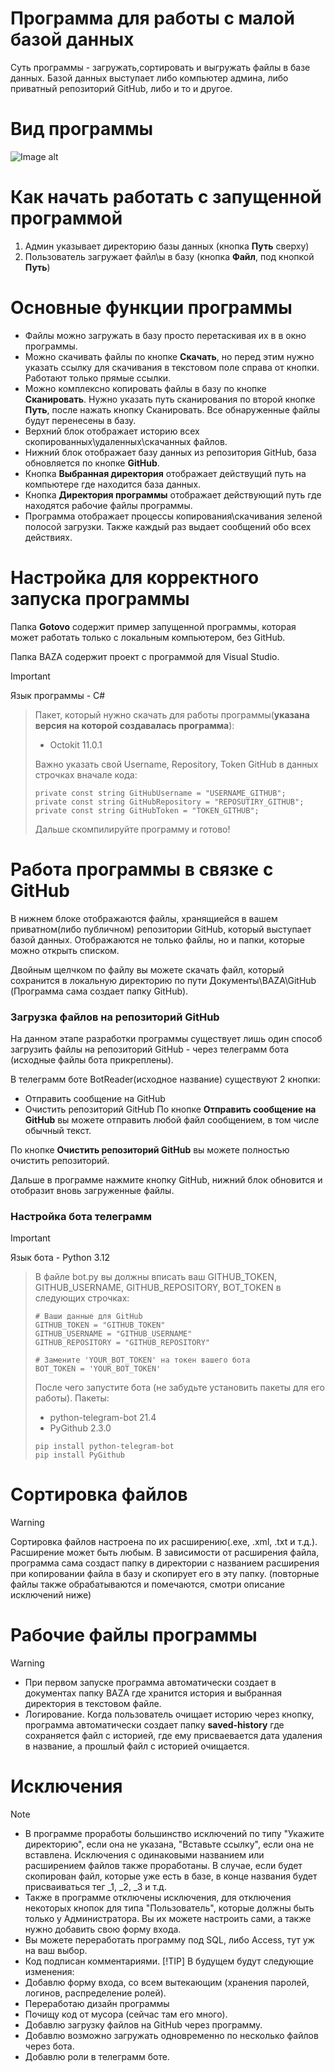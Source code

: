 # Программа для работы с малой базой данных
Суть программы - загружать,сортировать и выгружать файлы в базе данных. Базой данных выступает либо компьютер админа, либо приватный репозиторий GitHub, либо и то и другое.

# Вид программы

![Image alt](https://So1ta.github.io/image.png)

# Как начать работать с запущенной программой

1. Админ указывает директорию базы данных (кнопка **Путь** сверху)
2. Пользователь загружает файл\ы в базу (кнопка **Файл**, под кнопкой **Путь**)

# Основные функции программы

* Файлы можно загружать в базу просто перетаскивая их в в окно программы.
* Можно скачивать файлы по кнопке **Скачать**, но перед этим нужно указать ссылку для скачивания в текстовом поле справа от кнопки. Работают только прямые ссылки.
* Можно комплексно копировать файлы в базу по кнопке **Сканировать**. Нужно указать путь сканирования по второй кнопке **Путь**, после нажать кнопку Сканировать. Все обнаруженные файлы будут перенесены в базу.
* Верхний блок отображает историю всех скопированных\удаленных\скачанных файлов.
* Нижний блок отображает базу данных из репозитория GitHub, база обновляется по кнопке **GitHub**.
* Кнопка **Выбранная директория** отображает действущий путь на компьютере где находится база данных.
* Кнопка **Директория программы** отображает действующий путь где находятся рабочие файлы программы.
* Программа отображает процессы копирования\скачивания зеленой полосой загрузки. Также каждый раз выдает сообщений обо всех действиях.

# Настройка для корректного запуска программы

Папка **Gotovo** содержит пример запущенной программы, которая может работать только с локальным компьютером, без GitHub.

Папка BAZA содержит проект с программой для Visual Studio.
> [!IMPORTANT]
> Язык программы - C#

> Пакет, который нужно скачать для работы программы(**указана версия на которой создавалась программа**):
> * Octokit 11.0.1
>
> Важно указать свой Username, Repository, Token GitHub в данных строчках вначале кода:
> ```
> private const string GitHubUsername = "USERNAME_GITHUB";
> private const string GitHubRepository = "REPOSUTIRY_GITHUB";
> private const string GitHubToken = "TOKEN_GITHUB";
> ```
> Дальше скомпилируйте программу и готово!

# Работа программы в связке с GitHub
В нижнем блоке отображаются файлы, хранящиейся в вашем приватном(либо публичном) репозитории GitHub, который выступает базой данных. Отображаются не только файлы, но и папки, которые можно открыть списком.

Двойным щелчком по файлу вы можете скачать файл, который сохранится в локальную директорию по пути Документы\BAZA\GitHub (Программа сама создает папку GitHub).

### Загрузка файлов на репозиторий GitHub
На данном этапе разработки программы существует лишь один способ загрузить файлы на репозиторий GitHub - через телеграмм бота (исходные файлы бота прикреплены).

В телеграмм боте BotReader(исходное название) существуют 2 кнопки:
* Отправить сообщение на GitHub
* Очистить репозиторий GitHub
По кнопке **Отправить сообщение на GitHub** вы можете отправить любой файл сообщением, в том числе обычный текст.

По кнопке **Очистить репозиторий GitHub** вы можете полностью очистить репозиторий.

Дальше в программе нажмите кнопку GitHub, нижний блок обновится и отобразит вновь загруженные файлы.

### Настройка бота телеграмм
> [!IMPORTANT]
> Язык бота - Python 3.12

> В файле bot.py вы должны вписать ваш GITHUB_TOKEN, GITHUB_USERNAME, GITHUB_REPOSITORY, BOT_TOKEN в следующих строчках:
> ```
> # Ваши данные для GitHub
> GITHUB_TOKEN = "GITHUB_TOKEN"
> GITHUB_USERNAME = "GITHUB_USERNAME"
> GITHUB_REPOSITORY = "GITHUB_REPOSITORY"
> 
> # Замените 'YOUR_BOT_TOKEN' на токен вашего бота
> BOT_TOKEN = 'YOUR_BOT_TOKEN'
> ```
> После чего запустите бота (не забудьте установить пакеты для его работы).
> Пакеты:
> * python-telegram-bot 21.4
> * PyGithub 2.3.0
> ```
> pip install python-telegram-bot
> pip install PyGithub
> ```

# Сортировка файлов
> [!WARNING]
> Сортировка файлов настроена по их расширению(.exe, .xml, .txt и т.д.).
> Расширение может быть любым. В зависимости от расширения файла, программа сама создаст папку в директории с названием расширения при копировании файла в базу и скопирует его в эту папку. (повторные файлы также обрабатываются и помечаются, смотри описание исключений ниже)

# Рабочие файлы программы
> [!WARNING]
> * При первом запуске программа автоматически создает в документах папку BAZA где хранится история и выбранная директория в текстовом файле.
> * Логирование. Когда пользователь очищает историю через кнопку, программа автоматически создает папку **saved-history** где сохраняется файл с историей, где ему присваевается дата удаления в название, а прошлый файл с историей очищается.

# Исключения

> [!NOTE]
> * В программе проработы большинство исключений по типу "Укажите директорию", если она не указана, "Вставьте ссылку", если она не вставлена. Исключения с одинаковыми названием или расширением файлов также проработаны. В случае, если будет скопирован файл, которые уже есть в базе, в конце названия будет присваиваться тег _1, _2, _3 и т.д.
> * Также в программе отключены исключения, для отключения некоторых кнопок для типа "Пользователь", которые должны быть только у Администратора. Вы их можете настроить сами, а также нужно добавить свою форму входа.
> * Вы можете переработать программу под SQL, либо Access, тут уж на ваш выбор.
> * Код подписан комментариями.
> [!TIP]
> В будущем будут следующие изменения:
> * Добавлю форму входа, со всем вытекающим (хранения паролей, логинов, распределение ролей).
> * Переработаю дизайн программы
> * Почищу код от мусора (сейчас там его много).
> * Добавлю загрузку файлов на GitHub через программу.
> * Добавлю возможно загружать одновременно по несколько файлов через бота.
> * Добавлю роли в телеграмм боте.
